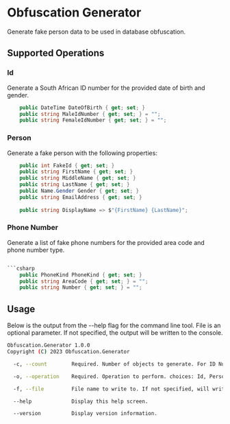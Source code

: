 # Obfuscation Generator

Generate fake person data to be used in database obfuscation. 

## Supported Operations

### Id

Generate a South African ID number for the provided date of birth and gender.

```csharp
    public DateTime DateOfBirth { get; set; }
    public string MaleIdNumber { get; set; } = "";
    public string FemaleIdNumber { get; set; } = "";
```

### Person

Generate a fake person with the following properties:

```csharp
    public int FakeId { get; set; }
    public string FirstName { get; set; }
    public string MiddleName { get; set; }
    public string LastName { get; set; }
    public Name.Gender Gender { get; set; }
    public string EmailAddress { get; set; }
    
    public string DisplayName => $"{FirstName} {LastName}";
```

### Phone Number

Generate a list of fake phone numbers for the provided area code and phone number type.

```cs

```csharp
    public PhoneKind PhoneKind { get; set; }
    public string AreaCode { get; set; } = "";
    public string Number { get; set; } = "";
```

## Usage

Below is the output from the --help flag for the command line tool.
File is an optional parameter. If not specified, the output will be written to the console.

```bash
Obfuscation.Generator 1.0.0
Copyright (C) 2023 Obfuscation.Generator

  -c, --count        Required. Number of objects to generate. For ID Number generator the max will be capped to 10

  -o, --operation    Required. Operation to perform. choices: Id, Person, Phone

  -f, --file         File name to write to. If not specified, will write to console.

  --help             Display this help screen.

  --version          Display version information.
```

